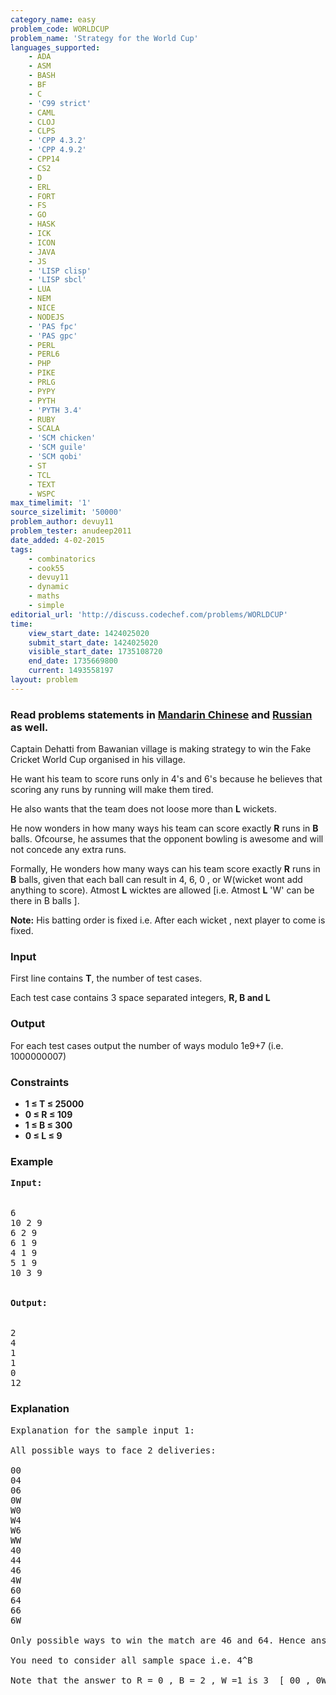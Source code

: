 ```yaml
---
category_name: easy
problem_code: WORLDCUP
problem_name: 'Strategy for the World Cup'
languages_supported:
    - ADA
    - ASM
    - BASH
    - BF
    - C
    - 'C99 strict'
    - CAML
    - CLOJ
    - CLPS
    - 'CPP 4.3.2'
    - 'CPP 4.9.2'
    - CPP14
    - CS2
    - D
    - ERL
    - FORT
    - FS
    - GO
    - HASK
    - ICK
    - ICON
    - JAVA
    - JS
    - 'LISP clisp'
    - 'LISP sbcl'
    - LUA
    - NEM
    - NICE
    - NODEJS
    - 'PAS fpc'
    - 'PAS gpc'
    - PERL
    - PERL6
    - PHP
    - PIKE
    - PRLG
    - PYPY
    - PYTH
    - 'PYTH 3.4'
    - RUBY
    - SCALA
    - 'SCM chicken'
    - 'SCM guile'
    - 'SCM qobi'
    - ST
    - TCL
    - TEXT
    - WSPC
max_timelimit: '1'
source_sizelimit: '50000'
problem_author: devuy11
problem_tester: anudeep2011
date_added: 4-02-2015
tags:
    - combinatorics
    - cook55
    - devuy11
    - dynamic
    - maths
    - simple
editorial_url: 'http://discuss.codechef.com/problems/WORLDCUP'
time:
    view_start_date: 1424025020
    submit_start_date: 1424025020
    visible_start_date: 1735108720
    end_date: 1735669800
    current: 1493558197
layout: problem
---
```

###  Read problems statements in [Mandarin Chinese](http://www.codechef.com/download/translated/COOK55/mandarin/WORLDCUP.pdf) and [Russian](http://www.codechef.com/download/translated/COOK55/russian/WORLDCUP.pdf) as well.

Captain Dehatti from Bawanian village is making strategy to win the Fake Cricket World Cup organised in his village.

He want his team to score runs only in 4's and 6's because he believes that scoring any runs by running will make them tired.

He also wants that the team does not loose more than **L** wickets.

He now wonders in how many ways his team can score exactly **R** runs in **B** balls. Ofcourse, he assumes that the opponent bowling is awesome and will not concede any extra runs.

Formally, He wonders how many ways can his team score exactly **R** runs in **B** balls, given that each ball can result in 4, 6, 0 , or W(wicket wont add anything to score). Atmost **L** wicktes are allowed \[i.e. Atmost **L** 'W' can be there in B balls \].

**Note:** His batting order is fixed i.e. After each wicket , next player to come is fixed.

### Input

First line contains **T**, the number of test cases.

Each test case contains 3 space separated integers, **R, B and L**

### Output

For each test cases output the number of ways modulo 1e9+7 (i.e. 1000000007)

### Constraints

- **1 ≤ T ≤ 25000**
- **0 ≤ R ≤ 109**
- **1 ≤ B ≤ 300**
- **0 ≤ L ≤ 9**

### Example

<pre>
<b>Input:</b><br></br>
6
10 2 9
6 2 9
6 1 9
4 1 9
5 1 9
10 3 9<br></br>
<b>Output:</b><br></br>
2
4
1
1
0
12
</pre>
###  Explanation 

<pre>
Explanation for the sample input 1:

All possible ways to face 2 deliveries:

00
04
06
0W
W0
W4
W6
WW
40
44
46
4W
60
64
66
6W

Only possible ways to win the match are 46 and 64. Hence answer is 2.

You need to consider all sample space i.e. 4^B

Note that the answer to R = 0 , B = 2 , W =1 is 3  [ 00 , 0W , W0 ]
</pre>